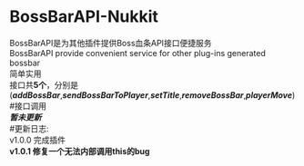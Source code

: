 # BossBarAPI-Nukkit<br />
BossBarAPI是为其他插件提供Boss血条API接口便捷服务<br />
BossBarAPI provide convenient service for other plug-ins generated bossbar<br />
简单实用<br />
接口共**5个**，分别是(***addBossBar***,***sendBossBarToPlayer***,***setTitle***,***removeBossBar***,***playerMove***)<br />
#接口调用<br />
***暂未更新***<br />
#更新日志:<br />
v1.0.0 完成插件<br />
**v1.0.1 修复一个无法内部调用this的bug**<br />
